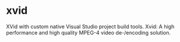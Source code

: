 xvid
====

XVid with custom native Visual Studio project build tools. Xvid: A high performance and high quality MPEG-4 video de-/encoding solution.
